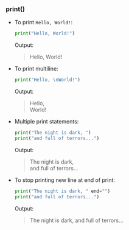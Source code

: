 ### print()
* To print `Hello, World!`:

	```Python
	print("Hello, World!")
	```
	Output:
	>Hello, World!

* To print multiline:

	```Python
	print("Hello, \nWorld!")
	```
	Output:
	>Hello,  
	>World!

* Multiple print statements:
	```Python
	print("The night is dark, ")
	print("and full of terrors...")
	```
	Output:
	>The night is dark,  
	and full of terrors...

* To stop printing new line at end of print:

	```Python
	print("The night is dark, " end="")
	print("and full of terrors...")
	```
	Output:
	>The night is dark, and full of terrors...

